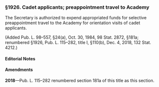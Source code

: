### §1926. Cadet applicants; preappointment travel to Academy ###

The Secretary is authorized to expend appropriated funds for selective preappointment travel to the Academy for orientation visits of cadet applicants.

(Added Pub. L. 98–557, §24(a), Oct. 30, 1984, 98 Stat. 2872, §181a; renumbered §1926, Pub. L. 115–282, title I, §110(b), Dec. 4, 2018, 132 Stat. 4212.)

#### **Editorial Notes** ####

#### Amendments ####

**2018**—Pub. L. 115–282 renumbered section 181a of this title as this section.